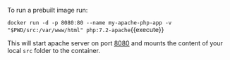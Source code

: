 To run a prebuilt image run:

`docker run -d -p 8080:80 --name my-apache-php-app -v "$PWD/src:/var/www/html" php:7.2-apache`{{execute}}

This will start apache server on port [8080](https://[[HOST_SUBDOMAIN]]-8080-[[KATACODA_HOST]].environments.katacoda.com) and mounts the content of your local `src` folder to the container.

